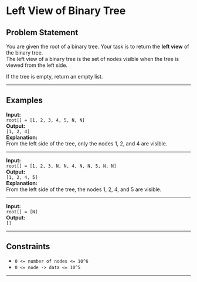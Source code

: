 # Left View of Binary Tree

## Problem Statement

You are given the root of a binary tree. Your task is to return the **left view** of the binary tree.  
The left view of a binary tree is the set of nodes visible when the tree is viewed from the left side.

If the tree is empty, return an empty list.

---

## Examples

**Input:**  
`root[] = [1, 2, 3, 4, 5, N, N]`  
**Output:**  
`[1, 2, 4]`  
**Explanation:**  
From the left side of the tree, only the nodes 1, 2, and 4 are visible.

---

**Input:**  
`root[] = [1, 2, 3, N, N, 4, N, N, 5, N, N]`  
**Output:**  
`[1, 2, 4, 5]`  
**Explanation:**  
From the left side of the tree, the nodes 1, 2, 4, and 5 are visible.

---

**Input:**  
`root[] = [N]`  
**Output:**  
`[]`

---

## Constraints

- `0 <= number of nodes <= 10^6`  
- `0 <= node -> data <= 10^5`

---
